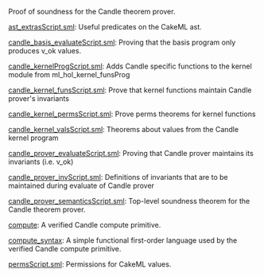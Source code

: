 Proof of soundness for the Candle theorem prover.

[ast_extrasScript.sml](ast_extrasScript.sml):
Useful predicates on the CakeML ast.

[candle_basis_evaluateScript.sml](candle_basis_evaluateScript.sml):
Proving that the basis program only produces v_ok values.

[candle_kernelProgScript.sml](candle_kernelProgScript.sml):
Adds Candle specific functions to the kernel module from ml_hol_kernel_funsProg

[candle_kernel_funsScript.sml](candle_kernel_funsScript.sml):
Prove that kernel functions maintain Candle prover's invariants

[candle_kernel_permsScript.sml](candle_kernel_permsScript.sml):
Prove perms theorems for kernel functions

[candle_kernel_valsScript.sml](candle_kernel_valsScript.sml):
Theorems about values from the Candle kernel program

[candle_prover_evaluateScript.sml](candle_prover_evaluateScript.sml):
Proving that Candle prover maintains its invariants (i.e. v_ok)

[candle_prover_invScript.sml](candle_prover_invScript.sml):
Definitions of invariants that are to be maintained during
evaluate of Candle prover

[candle_prover_semanticsScript.sml](candle_prover_semanticsScript.sml):
Top-level soundness theorem for the Candle theorem prover.

[compute](compute):
A verified Candle compute primitive.

[compute_syntax](compute_syntax):
A simple functional first-order language used by the verified Candle compute
primitive.

[permsScript.sml](permsScript.sml):
Permissions for CakeML values.
